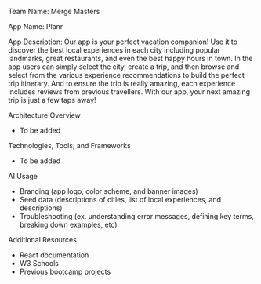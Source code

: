 Team Name: Merge Masters

App Name: Planr

App Description:  Our app is your perfect vacation companion! Use it to discover the best local experiences in each city including popular landmarks, great restaurants, and even the best happy hours in town. In the app users can simply select the city, create a trip, and then browse and select from the various experience recommendations to build the perfect trip itinerary.  And to ensure the trip is really amazing, each experience includes reviews from previous travellers. With our app, your next amazing trip is just a few taps away!

Architecture Overview 
- To be added 

Technologies, Tools, and Frameworks 
- To be added 

AI Usage 
- Branding (app logo, color scheme, and banner images)
- Seed data (descriptions of cities, list of local experiences, and descriptions)
- Troubleshooting (ex. understanding error messages, defining key terms, breaking down examples, etc)

Additional Resources 
- React documentation 
- W3 Schools 
- Previous bootcamp projects 